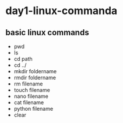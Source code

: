 # day1-linux-commanda
## basic linux commands
- pwd
- ls
- cd path
- cd ../
- mkdir foldername
- rmdir foldername
- rm filename
- touch filename
- nano filename
- cat filename
- python filename
- clear
